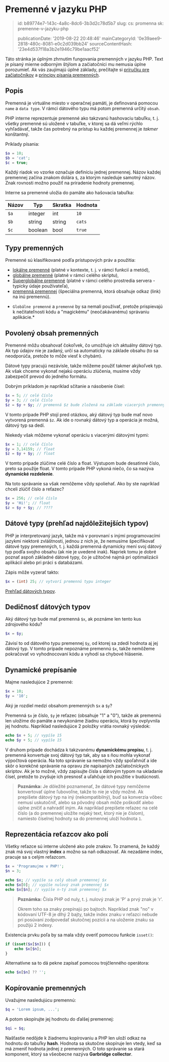 Premenné v jazyku PHP
=====================

> id: b89774e7-143c-4a8c-8dc6-3b3d2c78d5b7
> slug:
> 	cs: promenna
> 	sk: premenne-v-jazyku-php
> 
> publicationDate: '2019-08-22 20:48:46'
> mainCategoryId: '0e39aee9-2818-480c-8081-e0c2d039bb24'
> sourceContentHash: '23e4d537f18a3b2e1946c79be1aacf52'

Táto stránka je úplným zhrnutím fungovania premenných v jazyku PHP. Text je písaný mierne odborným štýlom a začiatočníci mu nemusia úplne porozumieť. Ak vás zaujímajú úplné základy, prečítajte si <a href="/prvý-skript">príručku pre začiatočníkov</a> a <a href="/principy-premena-skriptu">principy písania premenných</a>.

Popis
-----

Premenná je virtuálne miesto v operačnej pamäti, je definovaná pomocou `name` a `data type`. V rámci dátového typu má potom premenná určitý `obsah`.

PHP interne reprezentuje premenné ako takzvanú hashovaciu tabuľku, t. j. všetky premenné sú uložené v tabuľke, v ktorej sa dá veľmi rýchlo vyhľadávať, takže čas potrebný na prístup ku každej premennej je *takmer* konštantný.

Príklady písania:

```php
$a = 10;
$b = 'cat';
$c = true;
```

Každý riadok vo vzorke označuje definíciu jednej premennej. Názov každej premennej začína znakom dolára `$`, za ktorým nasleduje samotný názov. Znak rovnosti možno použiť na priradenie hodnoty premennej.

Interne sa premenné uložia do pamäte ako hašovacia tabuľka:

| Názov | Typ | Skratka | Hodnota |
|-------|---------|---------|---------|
| `$a` | integer | int | `10` |
| `$b` | string | string | `cats` |
| `$c` | boolean | bool | `true` |

Typy premenných
---------------

Premenné sú klasifikované podľa prístupových práv a použitia:

- <a href="/local-variable">lokálne premenné</a> (platné v kontexte, t. j. v rámci funkcií a metód),
- <a href="/global-variable">globálne premenné</a> (platné v rámci celého skriptu),
- <a href="/superglobal-variable">Superglobálne premenné</a> (platné v rámci celého prostredia servera - typicky údaje používateľa),
- <a href="/promenna-premenna">premenná premennej</a> (špeciálna premenná, ktorá obsahuje odkaz (link) na inú premennú).

* `Globálne premenné` a `premenné` by sa nemali používať, pretože prispievajú k nečitateľnosti kódu a "magickému" (neočakávanému) správaniu aplikácie.*

Povolený obsah premenných
--------------------------

Premenné môžu obsahovať čokoľvek, čo umožňuje ich aktuálny dátový typ. Ak typ údajov nie je zadaný, určí sa automaticky na základe obsahu (to sa neodporúča, pretože to môže viesť k chybám).

Dátové typy pracujú nezávisle, takže môžeme použiť takmer akýkoľvek typ. Ak však chceme vykonať nejakú operáciu zlúčenia, musíme vždy zabezpečiť prevod do jedného formátu.

Dobrým príkladom je napríklad sčítanie a násobenie čísel:

```php
$x = 5; // celé číslo
$y = 3; // celé číslo
$z = $y + $y; // premenná $z bude zložená na základe viacerých premenných
```


V tomto prípade PHP stojí pred otázkou, aký dátový typ bude mať novo vytvorená premenná `$z`. Ak ide o rovnaký dátový typ a operácia je možná, dátový typ sa dedí.

Niekedy však môžeme vykonať operáciu s viacerými dátovými typmi:

```php
$x = 1; // celé číslo
$y = 3,14159; // float
$z = $y + $y; // float
```


V tomto prípade zlúčime celé číslo a float. Výstupom bude desatinné číslo, preto sa použije float. V tomto prípade PHP vykoná niečo, čo sa nazýva **dynamické rozdelenie**.

Na toto správanie sa však nemôžeme vždy spoliehať. Ako by ste napríklad chceli zlúčiť číslo a reťazec?

```php
$x = 256; // celé číslo
$y = 'Hi!'; // float
$z = $y + $y; // ????
```

Dátové typy (prehľad najdôležitejších typov)
--------------------------------------

PHP je interpretovaný jazyk, takže má v porovnaní s inými programovacími jazykmi niektoré zvláštnosti, jednou z nich je, že nemusíme špecifikovať dátové typy premenných, t. j. každá premenná dynamicky mení svoj dátový typ podľa svojho obsahu (ak nie je uvedené inak). Napriek tomu je dobré poznať aspoň základné dátové typy, čo je užitočné najmä pri optimalizácii aplikácií alebo pri práci s databázami.

Zápis môže vyzerať takto:

```php
$x = (int) 25; // vytvorí premennú typu integer
```

<a href="/datove-typy">Prehľad dátových typov</a>.

Dedičnosť dátových typov
-----------------------

Aký dátový typ bude mať premenná `$x`, ak poznáme len tento kus zdrojového kódu?

```php
$x = $y;
```

Závisí to od dátového typu premennej `$y`, od ktorej sa zdedí hodnota aj jej dátový typ. V tomto prípade nepoznáme premennú `$x`, takže nemôžeme pokračovať vo vyhodnocovaní kódu a vyhodí sa chybové hlásenie.

Dynamické prepísanie
---------------------

Majme nasledujúce 2 premenné:

```php
$x = 10;
$y = '10';
```

Aký je rozdiel medzi obsahom premenných `$x` a `$y`?

Premenná `$x` je číslo, `$y` je reťazec (obsahuje "1" a "0"), takže ak premennú len uložíme do pamäte a nevykonáme žiadnu operáciu, ktorá by ovplyvnila jej hodnotu. Napríklad nasledujúce 2 položky vrátia rovnaký výsledok:

```php
echo $x + 5; // vypíše 15
echo $y + 5; // vypíše 15
```

V druhom prípade dochádza k takzvanému **dynamickému prepisu**, t. j. premenná konvertuje svoj dátový typ tak, aby sa s ňou mohla vykonať výpočtová operácia. Na toto správanie sa nemožno vždy spoľahnúť a ide skôr o korekčné správanie na opravu zle napísaných začiatočníckych skriptov. Ak je to možné, vždy zapisujte čísla s dátovým typom na ukladanie čísel, pretože to zvyšuje ich presnosť a uľahčuje ich použitie v budúcnosti.

> **Poznámka:** Je dôležité poznamenať, že dátové typy nemôžeme konvertovať úplne ľubovoľne, takže to nie je vždy možné. Ak prepíšete dátový typ na iný (nekompatibilný), buď sa konverzia vôbec nemusí uskutočniť, alebo sa pôvodný obsah môže poškodiť alebo úplne zničiť a nahradiť iným. Ak napríklad prepíšete reťazec na celé číslo (a do premennej uložíte nejaký text, ktorý nie je číslom), namiesto číselnej hodnoty sa do premennej uloží hodnota `1`.

Reprezentácia reťazcov ako polí
------------------------------

Všetky reťazce sú interne uložené ako pole znakov. To znamená, že každý znak má svoj vlastný **index** a možno sa naň odkazovať. Ak nezadáme index, pracuje sa s celým reťazcom.

```php
$x = 'Programujme v PHP!';
$n = 3;

echo $x; // vypíše sa celý obsah premennej $x
echo $x[0]; // vypíše nulový znak premennej $x
echo $x[$n]; // vypíše n-tý znak premennej $x
```

> **Poznámka:** Čísla PHP od nuly, t. j. nulový znak je 'P' a prvý znak je 'r'.
>
> Okrem toho sa znaky prepínajú po bajtoch. Napríklad znak "no" v kódovaní UTF-8 je dlhý 2 bajty, takže index znaku v reťazci nebude pri posúvaní zodpovedať skutočnej pozícii a na uloženie znaku sa použijú 2 indexy.

Existencia prvku poľa by sa mala vždy overiť pomocou funkcie `isset()`:

```php
if (isset($x[$n])) {
    echo $x[$n];
}
```

Alternatívne sa to dá pekne zapísať pomocou trojčlenného operátora:

```php
echo $x[$n] ?? '';
```

Kopírovanie premenných
---------------------

Uvažujme nasledujúcu premennú:

```php
$q = 'Lorem ipsum, ...';
```

A potom skopírujte jej hodnotu do ďalšej premennej:

```php
$qi = $q;
```

Našťastie nedôjde k žiadnemu kopírovaniu a PHP len uloží odkaz na hodnotu do tabuľky **hash**. Hodnota sa skutočne skopíruje len vtedy, keď sa má zmeniť hodnota jednej z premenných. O toto správanie sa stará komponent, ktorý sa všeobecne nazýva **Garbridge collector**.
